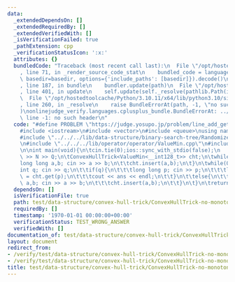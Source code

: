 ```yaml
---
data:
  _extendedDependsOn: []
  _extendedRequiredBy: []
  _extendedVerifiedWith: []
  _isVerificationFailed: true
  _pathExtension: cpp
  _verificationStatusIcon: ':x:'
  attributes: {}
  bundledCode: "Traceback (most recent call last):\n  File \"/opt/hostedtoolcache/Python/3.10.11/x64/lib/python3.10/site-packages/onlinejudge_verify/documentation/build.py\"\
    , line 71, in _render_source_code_stat\n    bundled_code = language.bundle(stat.path,\
    \ basedir=basedir, options={'include_paths': [basedir]}).decode()\n  File \"/opt/hostedtoolcache/Python/3.10.11/x64/lib/python3.10/site-packages/onlinejudge_verify/languages/cplusplus.py\"\
    , line 187, in bundle\n    bundler.update(path)\n  File \"/opt/hostedtoolcache/Python/3.10.11/x64/lib/python3.10/site-packages/onlinejudge_verify/languages/cplusplus_bundle.py\"\
    , line 401, in update\n    self.update(self._resolve(pathlib.Path(included), included_from=path))\n\
    \  File \"/opt/hostedtoolcache/Python/3.10.11/x64/lib/python3.10/site-packages/onlinejudge_verify/languages/cplusplus_bundle.py\"\
    , line 260, in _resolve\n    raise BundleErrorAt(path, -1, \"no such header\"\
    )\nonlinejudge_verify.languages.cplusplus_bundle.BundleErrorAt: ../../../lib/data-structure/binary-search-tree/RandomizedBinarySearchTree.cpp:\
    \ line -1: no such header\n"
  code: "#define PROBLEM \"https://judge.yosupo.jp/problem/line_add_get_min\"\n\n\
    #include <iostream>\n#include <vector>\n#include <queue>\nusing namespace std;\n\
    #include \"../../../lib/data-structure/binary-search-tree/RandomizedBinarySearchTree.cpp\"\
    \n#include \"../../../lib/operator/operator/ValueMin.cpp\"\n#include \"../../../lib/data-structure/convex-hull-trick/ConvexHullTrick.cpp\"\
    \n\nint main(void){\n\tcin.tie(0);ios::sync_with_stdio(false);\n    int N,Q; cin\
    \ >> N >> Q;\n\tConvexHullTrick<ValueMin<__int128_t>> cht;\n\twhile(N--){\n\t\t\
    long long a,b; cin >> a >> b;\n\t\tcht.insert(a,b);\n\t}\n\twhile(Q--){\n\t\t\
    int q; cin >> q;\n\t\tif(q){\n\t\t\tlong long p; cin >> p;\n\t\t\tlong long ans\
    \ = cht.get(p);\n\t\t\tcout << ans << endl;\n\t\t}\n\t\telse{\n\t\t\tlong long\
    \ a,b; cin >> a >> b;\n\t\t\tcht.insert(a,b);\n\t\t}\n\t}\n\treturn 0;\n}"
  dependsOn: []
  isVerificationFile: true
  path: test/data-structure/convex-hull-trick/ConvexHullTrick-no-monotone.test.cpp
  requiredBy: []
  timestamp: '1970-01-01 00:00:00+00:00'
  verificationStatus: TEST_WRONG_ANSWER
  verifiedWith: []
documentation_of: test/data-structure/convex-hull-trick/ConvexHullTrick-no-monotone.test.cpp
layout: document
redirect_from:
- /verify/test/data-structure/convex-hull-trick/ConvexHullTrick-no-monotone.test.cpp
- /verify/test/data-structure/convex-hull-trick/ConvexHullTrick-no-monotone.test.cpp.html
title: test/data-structure/convex-hull-trick/ConvexHullTrick-no-monotone.test.cpp
---
```

